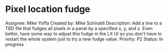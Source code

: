 # Pixel location fudge

Assignee: Mike Yoffa
Created by: Mike Schiraldi
Description: Add a line to a TBD file that fudges all pixels in a panel by a specified x, y, and z. Even better, have some way to adjust this fudge in the LX UI so you don’t have to restart the whole system just to try a new fudge value.
Priority: P2
Status: In progress